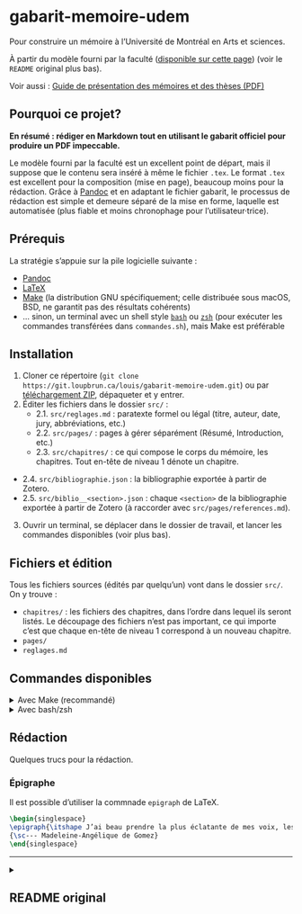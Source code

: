 # gabarit-memoire-udem

Pour construire un mémoire à l’Université de Montréal en Arts et sciences.

À partir du modèle fourni par la faculté ([disponible sur cette page](https://bib.umontreal.ca/gerer-diffuser/communication-savante/rediger-these-memoire/)) (voir le `README` original plus bas).

Voir aussi : [Guide de présentation des mémoires et des thèses (PDF)](https://esp.umontreal.ca/fileadmin/esp/documents/Cheminement/GuidePresentationMemoiresTheses.pdf)

## Pourquoi ce projet?

**En résumé : rédiger en Markdown tout en utilisant le gabarit officiel pour produire un PDF impeccable.**

Le modèle fourni par la faculté est un excellent point de départ, mais il suppose que le contenu sera inséré à même le fichier `.tex`.
Le format `.tex` est excellent pour la composition (mise en page), beaucoup moins pour la rédaction.
Grâce à [Pandoc](https://pandoc.org/) et en adaptant le fichier gabarit, le processus de rédaction est simple et demeure séparé de la mise en forme, laquelle est automatisée (plus fiable et moins chronophage pour l’utilisateur·trice).

## Prérequis

La stratégie s’appuie sur la pile logicielle suivante :

- [Pandoc](https://pandoc.org/)
- [LaTeX](https://www.latex-project.org/)
- [Make](https://www.gnu.org/software/make/) (la distribution GNU spécifiquement; celle distribuée sous macOS, BSD, ne garantit pas des résultats cohérents)
- ... sinon, un terminal avec un shell style [`bash`](https://www.gnu.org/software/bash/) ou [`zsh`](https://www.zsh.org/) (pour exécuter les commandes transférées dans `commandes.sh`), mais Make est préférable

## Installation

1. Cloner ce répertoire (`git clone https://git.loupbrun.ca/louis/gabarit-memoire-udem.git`) ou par [téléchargement ZIP](http://git.loupbrun.ca/louis/gabarit-memoire-udem/archive/main.zip), dépaqueter et y entrer.
2. Éditer les fichiers dans le dossier `src/` :
   - 2.1. `src/reglages.md` : paratexte formel ou légal (titre, auteur, date, jury, abbréviations, etc.)
   - 2.2. `src/pages/` : pages à gérer séparément (Résumé, Introduction, etc.)
   - 2.3. `src/chapitres/` : ce qui compose le corps du mémoire, les chapitres. Tout en-tête de niveau 1 dénote un chapitre.
- 2.4. `src/bibliographie.json` : la bibliographie exportée à partir de Zotero.
- 2.5. `src/biblio__<section>.json` : chaque `<section>` de la bibliographie exportée à partir de Zotero (à raccorder avec `src/pages/references.md`).
3. Ouvrir un terminal, se déplacer dans le dossier de travail, et lancer les commandes disponibles (voir plus bas).

## Fichiers et édition

Tous les fichiers sources (édités par quelqu’un) vont dans le dossier `src/`. On y trouve :

- `chapitres/` : les fichiers des chapitres, dans l’ordre dans lequel ils seront listés. Le découpage des fichiers n’est pas important, ce qui importe c’est que chaque en-tête de niveau 1 correspond à un nouveau chapitre.
- `pages/`
- `reglages.md`

## Commandes disponibles

<details>
<summary>
Avec Make (recommandé)
</summary>

```bash
make memoire.pdf
```

**Note** : si pandoc ne recoonnaît pas l'option _hanging indent_, une intervention manuelle doit être faite dans la bibliographie générée dans un état intermédiaire `tmp/bibliographie.tex`.

```tex
%% Si pandoc ne reconnaît pas la classe `.hanging-indent`, il faut
%% renseigner le premier paramètre avec `1`.
%\begin{CSLReferences}{0}{0} %% problème! le premier paramètre est `0`

\begin{CSLReferences}{1}{0}  %% correction manuelle
```

Relancer la commande `make memoire.pdf` après la correction de ce fichier.

</details>

<details>
<summary>
Avec bash/zsh
</summary>

Au préalable, enregistrer les commandes (ceci devra être fait à chaque session de terminal) :

```shell
source commandes.sh
```

À présent, les commandes ci-dessous seront disponibles :

- `tout` : commande unique qui fait tout sauf le nettoyage. Ce sera généralement la seule commande utilisée. Elle fait les tâches suivantes :
   - `pages`
   - `chapitres`
   - `pdf`
- `pages` : générer les pages (introduction, résumé, etc.) de `src/pages/` vers `tmp/`. Requis pour fabriquer le PDF.
- `chapitres` générer les chapitres (le corps du texte) de `src/chapitres/` vers `tmp/memoire.tex`. Requis pour fabriquer le PDF.
- `pdf` : générer le PDF final dans le dossier `export/`. Les étapes `pages` et `chapitres` doivent avoir été lancées au préalable.
- `clean` : nettoyer les fichiers temporaires.

Exemple d’utilisation en ligne de commande :

```shell
tout
```

</details>

## Rédaction

Quelques trucs pour la rédaction.

### Épigraphe

Il est possible d’utiliser la commnade `epigraph` de LaTeX.

```latex
\begin{singlespace}
\epigraph{\itshape J’ai beau prendre la plus éclatante de mes voix, les hommes ne veulent point l’entendre}
{\sc--- Madeleine-Angélique de Gomez}
\end{singlespace}
```

---

<details>
<summary>

## README original

</summary>

```
Fichiers :
 -- README           Ce fichier
 -- dms.cls          La classe
 -- gabarit.tex      Document de travail. Renommer à
                     un nom convenable (p.ex. titre_nom.tex).
 -- ref.bib          Exemple de fichier pour bibTeX
 -- gabarit.pdf      Document compilé par pdflatex
 -- figures/         Contient des images en format pdf

Langues :
  La classe <dms> procure les commandes \francais
  et \anglais pour passer d'une langue à l'autre.
  Elles changent dynamiquement la plupart des mots-clés
  comme théorème/theorem, lemme/lemma, etc.
  Les entêtes (Chapitre/Chapter, Table des matières/Contents, etc.)
  sont figées une fois que le \begin{document} est passé. Pour
  qu'elles changent dynamiquement avec \francais et \anglais,
  utilisez \entetedynamique. Attention! Il serait très
  étrange que l'entête d'un chapitre soit Chapitre, mais
  que le suivant soit Chapter. Notez que ceci affecte aussi
  les entrées de la table des matières.

  Le package <babel> n'est donc pas strictement nécessaire,
  mais il reste compatible pour l'utiliser, p.ex.,
  pour la bibliographie ou pour un package comme <natbib>.
  Si <babel> est utilisé, il est tout de même recommandé
  d'utiliser \francais et \anglais plutôt que \selectlanguage,
  car ces premières appellent \selectlanguage lorsque <babel>
  est chargé, mais elles changent quand même les entêtes, ce
  que \selectlanguage ne fera pas.

Thèses par articles :
  IL EST IMPORTANT DE CONSULTER LE GUIDE DE PRÉSENTATION
  DES MÉMOIRES ET DES THÈSES POUR AVOIR L'INFORMATION À
  JOUR.

  En ce jour (2018), une thèse par article doit être en français,
  en moins d'avoir la permission de l'écrire en anglais. Il est
  cependant permis d'inclure ses articles dans d'autres langues. Si un
  article en anglais est inclus, il faut naturellement ajouter
  \anglais au début de l'article.

  La classe offre quelques macros pour faciliter la mise en
  page d'une thèse par article.
  \article{<titre de l'article>}  Débute un article (semblable
                                  à \chapter ou \section)
  \auteur{<nom de l'auteur>}      Auteur de l'article. L'appeler
                                  une fois pour chaque auteur
  \adresse{<adresse du            Adresse de l'auteur nommé par
           dernier auteur nommé>} le dernier \auteur
  \begin{resume}[<mots-clés>]     Résumé de l'article en français
  \begin{abstract}[<mots-clés>]   Résumé de l'article en anglais
  \revue[<phrase>]{<nom>}         Revue dans laquelle l'article
                                  a été publié. La <phrase> est
                                  optionnelle; elle permet d'introduire
                                  la revue autrement que par défaut
                                  (p.ex. « Cette article a été
                                  soumis à la revue ».)
  \contributions[<phrase>]        (Optionnel) Contributions de
                   {<texte>}      l'étudiant, s'il n'est pas seul
                                  auteur (C'est optionel, car les
                                  contributions peuvent apparaître
                                  ailleurs, mais elles doivent
                                  apparaître quelque part.) Il
                                  est important de consulter le
                                  guide. Le rôle de chaque auteur
                                  doit être décrit!
                                  La <phrase> est optionnel; elle
                                  permet d'introduire le <texte>
                                  autrement que la phrase par défaut.
  \maketitle                      Appeler une fois que tous les
                                  auteurs sont nommés
  \articleenchapitre              \article sera traité comme un
                                  chapitre plutôt qu'une partie
                                  (changement estétique, laissé
                                  au choix de l'étudiant)

Options de la classes :
  Au \documentclass, il est possible de passer des options à
  la classe

  \documentclass[option1, option2,..., optionN]{dms}

  Voici les options disponibles pour la classe <dms> :

  phd           Thèse de doctorat (standard ou par articles)
  maitrise      Mémoire de maîtrise
  rapport       Rapport de stage (maîtrise)
  travail       Travail dirigé (maîtrise)
  nobabel       Obselète
  initial       Obselète (Prépare le document au dépôt inital (pages de garde) )
  pagetitreart  (Thèse par articles) Place un page titre avant que l'article commence

  Toutes les options habituelles de LaTeX et de la classe
  <amsbook> sont aussi disponibles. En voici quelques unes
  utiles ou recommandées :

  12pt     Police de caractères en 12pt (10pt par défaut)
  twoside  Prépare le document pour une impression recto-verso
  reqno    Numéro d'équation à droite (par défaut pour la classe <dms>)
  leqno    Numéro d'équation à gauche
  draft    Montre les défauts de la mise en page et
           empêche l'inclusion d'images (utile pour
           un document en construction lourd à compiler
           à cause d'un grand nombre de figures)


Document scindé :
  Pour des documents d'envergure, comme une thèse, il est
  recommandé de diviser le ficher .tex principal en petits
  fichiers <chapitre*.tex>.  Ensuite, ce chapitre est
  inclus dans le fichier principal par

  \include{chapitre1}  %chapitre*

  Le fichier chapitre1.tex ne doit PAS contenir ni préambule
  (\documentclass, \usepackage, etc.), ni \begin{document},
  ni \end{document}.  Par conséquent, chapitre1.tex ne peut
  pas être compilé seul.
```
</details>